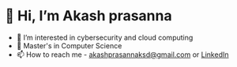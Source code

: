 # 👋 Hi, I’m Akash prasanna
- 👀 I’m interested in cybersecurity and cloud computing
- 🌱 Master's in Computer Science   
- 📫 How to reach me - akashprasannaksd@gmail.com
          or
  [LinkedIn](linkedin.com/in/akash-p-ksd/)
<!---
akashprasannaksd/akashprasannaksd is a ✨ special ✨ repository because its `README.md` (this file) appears on your GitHub profile.
You can click the Preview link to take a look at your changes.
--->

